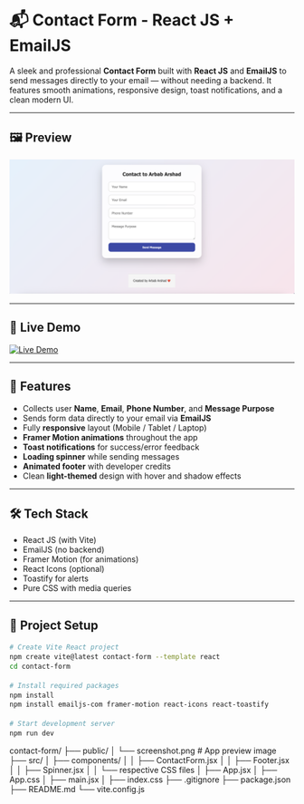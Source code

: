 # 📬 Contact Form - React JS + EmailJS

A sleek and professional **Contact Form** built with **React JS** and **EmailJS** to send messages directly to your email — without needing a backend. It features smooth animations, responsive design, toast notifications, and a clean modern UI.

---

## 🖼️ Preview

![App Preview](public/screenshot.png)

---

## 🔗 Live Demo

[![Live Demo](https://img.shields.io/badge/View-Live-green?style=for-the-badge&logo=vercel)](https://contact-form-app-three.vercel.app/)


---

## 🚀 Features

- Collects user **Name**, **Email**, **Phone Number**, and **Message Purpose**
- Sends form data directly to your email via **EmailJS**
- Fully **responsive** layout (Mobile / Tablet / Laptop)
- **Framer Motion animations** throughout the app
- **Toast notifications** for success/error feedback
- **Loading spinner** while sending messages
- **Animated footer** with developer credits
- Clean **light-themed** design with hover and shadow effects

---

## 🛠️ Tech Stack

- React JS (with Vite)
- EmailJS (no backend)
- Framer Motion (for animations)
- React Icons (optional)
- Toastify for alerts
- Pure CSS with media queries

---

## 🔧 Project Setup

```bash
# Create Vite React project
npm create vite@latest contact-form --template react
cd contact-form

# Install required packages
npm install
npm install emailjs-com framer-motion react-icons react-toastify

# Start development server
npm run dev
```

contact-form/
├── public/
│   └── screenshot.png         # App preview image
├── src/
│   ├── components/
│   │   ├── ContactForm.jsx
│   │   ├── Footer.jsx
│   │   ├── Spinner.jsx
│   │   └── respective CSS files
│   ├── App.jsx
│   ├── App.css
│   ├── main.jsx
│   ├── index.css
├── .gitignore
├── package.json
├── README.md
└── vite.config.js